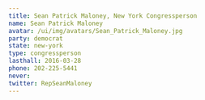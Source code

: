 ```yaml
---
title: Sean Patrick Maloney, New York Congressperson
name: Sean Patrick Maloney
avatar: /ui/img/avatars/Sean_Patrick_Maloney.jpg
party: democrat
state: new-york
type: congressperson
lasthall: 2016-03-28
phone: 202-225-5441
never: 
twitter: RepSeanMaloney
---
```

